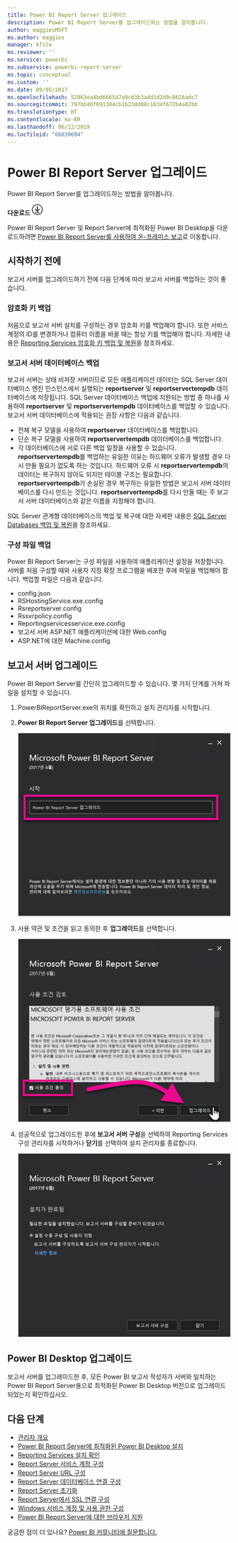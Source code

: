 ```yaml
---
title: Power BI Report Server 업그레이드
description: Power BI Report Server를 업그레이드하는 방법을 알아봅니다.
author: maggiesMSFT
ms.author: maggies
manager: kfile
ms.reviewer: ''
ms.service: powerbi
ms.subservice: powerbi-report-server
ms.topic: conceptual
ms.custom: ''
ms.date: 09/05/2017
ms.openlocfilehash: 52863ea4bd666547a9c63b3add1d2d9c0626adc7
ms.sourcegitcommit: 797bb40f691384cb1b23dd08c1634f672b4a82bb
ms.translationtype: HT
ms.contentlocale: ko-KR
ms.lasthandoff: 06/12/2019
ms.locfileid: "66839694"
---
```

# <a name="upgrade-power-bi-report-server"></a>Power BI Report Server 업그레이드

Power BI Report Server를 업그레이드하는 방법을 알아봅니다.

 **다운로드** ![다운로드](media/upgrade/download.png "다운로드")

Power BI Report Server 및 Report Server에 최적화된 Power BI Desktop을 다운로드하려면 [Power BI Report Server를 사용하여 온-프레미스 보고](https://powerbi.microsoft.com/report-server/)로 이동합니다.

## <a name="before-you-begin"></a>시작하기 전에

보고서 서버를 업그레이드하기 전에 다음 단계에 따라 보고서 서버를 백업하는 것이 좋습니다.

### <a name="backing-up-the-encryption-keys"></a>암호화 키 백업

처음으로 보고서 서버 설치를 구성하는 경우 암호화 키를 백업해야 합니다. 또한 서비스 계정의 ID를 변경하거나 컴퓨터 이름을 바꿀 때는 항상 키를 백업해야 합니다. 자세한 내용은 [Reporting Services 암호화 키 백업 및 복원](https://docs.microsoft.com/sql/reporting-services/install-windows/ssrs-encryption-keys-back-up-and-restore-encryption-keys)을 참조하세요.

### <a name="backing-up-the-report-server-databases"></a>보고서 서버 데이터베이스 백업

보고서 서버는 상태 비저장 서버이므로 모든 애플리케이션 데이터는 SQL Server 데이터베이스 엔진 인스턴스에서 실행되는 **reportserver** 및 **reportservertempdb** 데이터베이스에 저장됩니다. SQL Server 데이터베이스 백업에 지원되는 방법 중 하나를 사용하여 **reportserver** 및 **reportservertempdb** 데이터베이스를 백업할 수 있습니다. 보고서 서버 데이터베이스에 적용되는 권장 사항은 다음과 같습니다.

* 전체 복구 모델을 사용하여 **reportserver** 데이터베이스를 백업합니다.
* 단순 복구 모델을 사용하여 **reportservertempdb** 데이터베이스를 백업합니다.
* 각 데이터베이스에 서로 다른 백업 일정을 사용할 수 있습니다. **reportservertempdb**를 백업하는 유일한 이유는 하드웨어 오류가 발생할 경우 다시 만들 필요가 없도록 하는 것입니다. 하드웨어 오류 시 **reportservertempdb**의 데이터는 복구하지 않아도 되지만 테이블 구조는 필요합니다. **reportservertempdb**가 손실된 경우 복구하는 유일한 방법은 보고서 서버 데이터베이스를 다시 만드는 것입니다. **reportservertempdb**를 다시 만들 때는 주 보고서 서버 데이터베이스와 같은 이름을 지정해야 합니다.

SQL Server 관계형 데이터베이스의 백업 및 복구에 대한 자세한 내용은 [SQL Server Databases 백업 및 복원](https://docs.microsoft.com/sql/relational-databases/backup-restore/back-up-and-restore-of-sql-server-databases)을 참조하세요.

### <a name="backing-up-the-configuration-files"></a>구성 파일 백업

Power BI Report Server는 구성 파일을 사용하여 애플리케이션 설정을 저장합니다. 서버를 처음 구성할 때와 사용자 지정 확장 프로그램을 배포한 후에 파일을 백업해야 합니다. 백업할 파일은 다음과 같습니다.

* config.json
* RSHostingService.exe.config
* Rsreportserver.config
* Rssvrpolicy.config
* Reportingservicesservice.exe.config
* 보고서 서버 ASP.NET 애플리케이션에 대한 Web.config
* ASP.NET에 대한 Machine.config

## <a name="upgrade-the-report-server"></a>보고서 서버 업그레이드

Power BI Report Server를 간단히 업그레이드할 수 있습니다. 몇 가지 단계를 거쳐 파일을 설치할 수 있습니다.

1. PowerBIReportServer.exe의 위치를 확인하고 설치 관리자를 시작합니다.

2. **Power BI Report Server 업그레이드**를 선택합니다.

    ![Power BI Report Server 업그레이드](media/upgrade/reportserver-upgrade1.png "Power BI Report Server 업그레이드")

3. 사용 약관 및 조건을 읽고 동의한 후 **업그레이드**를 선택합니다.

    ![사용권 계약](media/upgrade/reportserver-upgrade-eula.png "사용권 계약")

4. 성공적으로 업그레이드한 후에 **보고서 서버 구성**을 선택하여 Reporting Services 구성 관리자를 시작하거나 **닫기**를 선택하여 설치 관리자를 종료합니다.

    ![업그레이드 구성](media/upgrade/reportserver-upgrade-configure.png)

## <a name="upgrade-power-bi-desktop"></a>Power BI Desktop 업그레이드

보고서 서버를 업그레이드한 후, 모든 Power BI 보고서 작성자가 서버와 일치하는 Power BI Report Server용으로 최적화된 Power BI Desktop 버전으로 업그레이드되었는지 확인하십시오.

## <a name="next-steps"></a>다음 단계

* [관리자 개요](admin-handbook-overview.md)  
* [Power BI Report Server에 최적화된 Power BI Desktop 설치](install-powerbi-desktop.md)  
* [Reporting Services 설치 확인](https://docs.microsoft.com/sql/reporting-services/install-windows/verify-a-reporting-services-installation)  
* [Report Server 서비스 계정 구성](https://docs.microsoft.com/sql/reporting-services/install-windows/configure-the-report-server-service-account-ssrs-configuration-manager)  
* [Report Server URL 구성](https://docs.microsoft.com/sql/reporting-services/install-windows/configure-report-server-urls-ssrs-configuration-manager)  
* [Report Server 데이터베이스 연결 구성](https://docs.microsoft.com/sql/reporting-services/install-windows/configure-a-report-server-database-connection-ssrs-configuration-manager)  
* [Report Server 초기화](https://docs.microsoft.com/sql/reporting-services/install-windows/ssrs-encryption-keys-initialize-a-report-server)  
* [Report Server에서 SSL 연결 구성](https://docs.microsoft.com/sql/reporting-services/security/configure-ssl-connections-on-a-native-mode-report-server)  
* [Windows 서비스 계정 및 사용 권한 구성](https://docs.microsoft.com/sql/database-engine/configure-windows/configure-windows-service-accounts-and-permissions)  
* [Power BI Report Server에 대한 브라우저 지원](browser-support.md)

궁금한 점이 더 있나요? [Power BI 커뮤니티에 질문합니다.](https://community.powerbi.com/)
